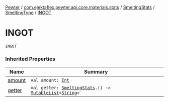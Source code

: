 [Pewter](../../../index.md) / [com.ejektaflex.pewter.api.core.materials.stats](../../index.md) / [SmeltingStats](../index.md) / [SmeltingType](index.md) / [INGOT](./-i-n-g-o-t.md)

# INGOT

`INGOT`

### Inherited Properties

| Name | Summary |
|---|---|
| [amount](amount.md) | `val amount: `[`Int`](https://kotlinlang.org/api/latest/jvm/stdlib/kotlin/-int/index.html) |
| [getter](getter.md) | `val getter: `[`SmeltingStats`](../index.md)`.() -> `[`MutableList`](https://kotlinlang.org/api/latest/jvm/stdlib/kotlin.collections/-mutable-list/index.html)`<`[`String`](https://kotlinlang.org/api/latest/jvm/stdlib/kotlin/-string/index.html)`>` |
